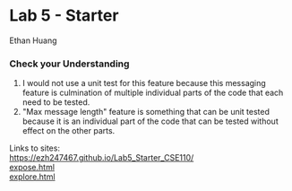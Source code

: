 # Lab 5 - Starter
Ethan Huang

### Check your Understanding
1. I would not use a unit test for this feature because this messaging feature is culmination of multiple individual parts of the code that each need to be tested.
2. "Max message length" feature is something that can be unit tested because it is an individual part of the code that can be tested without effect on the other parts.

Links to sites:\
https://ezh247467.github.io/Lab5_Starter_CSE110/ \
[expose.html](expose.html)\
[explore.html](explore.html)